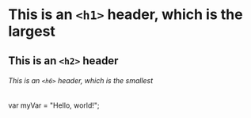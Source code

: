 # This is an `<h1>` header, which is the largest

## This is an `<h2>` header

###### This is an `<h6>` header, which is the smallest

var myVar = "Hello, world!";
